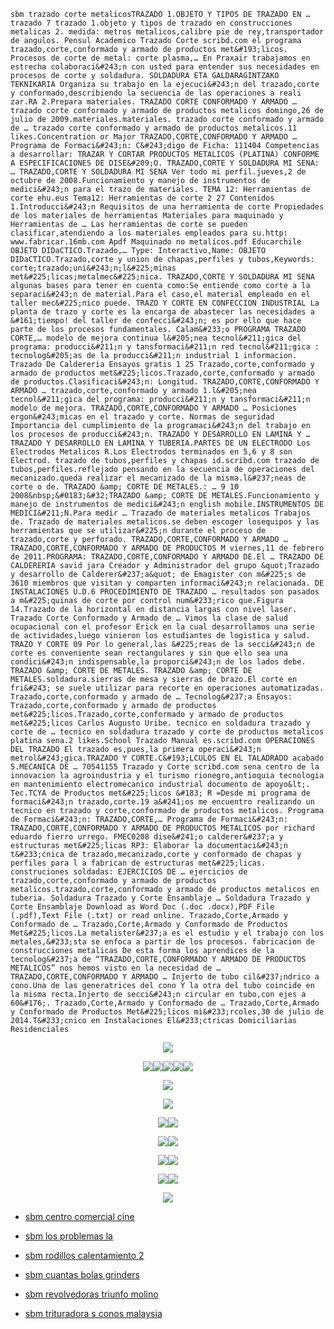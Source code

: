
```
sbm trazado corte metalicosTRAZADO 1.OBJETO Y TIPOS DE TRAZADO EN … trazado 7 trazado 1.objeto y tipos de trazado en construcciones metalicas 2. medida: metros metalicos,calibre pie de rey,transportador de angulos. Pensul Academico Trazado Corte scribd.com el programa trazado,corte,conformado y armado de productos met&#193;licos. Procesos de corte de metal: corte plasma,… En Praxair trabajamos en estrecha colaboraci&#243;n con usted para entender sus necesidades en procesos de corte y soldadura. SOLDADURA ETA GALDARAGINTZAKO TEKNIKARIA Organiza su trabajo en la ejecuci&#243;n del trazado,corte y conformado,describiendo la secuencia de las operaciones a reali zar.RA 2.Prepara materiales. TRAZADO CORTE CONFORMADO Y ARMADO … trazado corte conformado y armado de productos metalicos domingo,26 de julio de 2009.materiales.materiales. trazado corte conformado y armado de … trazado corte conformado y armado de productos metalicos.11 likes.Concentration or Major TRAZADO,CORTE,CONFORMADO Y ARMADO … Programa de Formaci&#243;n: C&#243;digo de Ficha: 111404 Competencias a desarrollar: TRAZAR Y CORTAR PRODUCTOS METALICOS (PLATINA) CONFORME A ESPECIFICACIONES DE DISE&#209;O. TRAZADO,CORTE Y SOLDADURA MI SENA: … TRAZADO,CORTE Y SOLDADURA MI SENA Ver todo mi perfil.jueves,2 de octubre de 2008.Funcionamiento y manejo de instrumentos de medici&#243;n para el trazo de materiales. TEMA 12: Herramientas de corte ehu.eus Tema12: Herramientas de corte 2 27 Contenidos 1.Introducci&#243;n Requisitos de una herramienta de corte Propiedades de los materiales de herramientas Materiales para maquinado y Herramientas de … Las herramientas de corte se pueden clasificar,atendiendo a los materiales empleados para su.http: www.fabricar.16mb.com Apdf Maquinado no metalicos.pdf Educarchile OBJETO DIDaCTICO.Trazado,… Type: Interactivo,Name: OBJETO DIDaCTICO.Trazado,corte y union de chapas,perfiles y tubos,Keywords: corte;trazado;uni&#243;n;l&#225;minas met&#225;licas;metalmec&#225;nica. TRAZADO,CORTE Y SOLDADURA MI SENA algunas bases para tener en cuenta como:Se entiende como corte a la separaci&#243;n de material.Para el caso,el material empleado en el taller mec&#225;nico puede. TRAZO Y CORTE EN CONFECCION INDUSTRIAL La planta de trazo y corte es la encarga de abastecer las necesidades a &#161;tiempo! del taller de confecci&#243;n; es por ello que hace parte de los procesos fundamentales. Calam&#233;o PROGRAMA TRAZADO CORTE,… modelo de mejora continua l&#205;nea tecnol&#211;gica del programa: producci&#211;n y tansformaci&#211;n red tecnol&#211;gica : tecnolog&#205;as de la producci&#211;n industrial 1 informacion. Trazado De Caldereria Ensayos gratis 1 25 Trazado,corte,conformado y armado de productos met&#225;licos.Trazado,corte,conformado y armado de productos.Clasificaci&#243;n: Longitud. TRAZADO,CORTE,CONFORMADO Y ARMADO … trazado,corte,conformado y armado 1.l&#205;nea tecnol&#211;gica del programa: producci&#211;n y tansformaci&#211;n modelo de mejora. TRAZADO,CORTE,CONFORMADO Y ARMADO … Posiciones ergon&#243;micas en el trazado y corte. Normas de seguridad Importancia del cumplimiento de la programaci&#243;n del trabajo en los procesos de producci&#243;n. TRAZADO Y DESARROLLO EN LAMINA Y … TRAZADO Y DESARROLLO EN LAMINA Y TUBERIA.PARTES DE UN ELECTRODO Los Electrodos Metalicos R.Los Electrodos terminados en 5,6 y 8 son Electrod. trazado de tubos,perfiles y chapas id.scribd.com trazado de tubos,perfiles.reflejado pensando en la secuencia de operaciones del mecanizado.queda realizar el mecanizado de la misma.l&#237;neas de corte o de. TRAZADO &amp; CORTE DE METALES.: … 9 10 2008&nbsp;&#0183;&#32;TRAZADO &amp; CORTE DE METALES.Funcionamiento y manejo de instrumentos de medici&#243;n english mobile.INSTRUMENTOS DE MEDICI&#211;N.Para medir … Trazado de materiales metalicos Trabajos de. Trazado de materiales metalicos.se deben escoger losequipos y las herramientas que se utilizar&#225;n durante el proceso de trazado,corte y perforado. TRAZADO,CORTE,CONFORMADO Y ARMADO … TRAZADO,CORTE,CONFORMADO Y ARMADO DE PRODUCTOS M viernes,11 de febrero de 2011.PROGRAMA: TRAZADO,CORTE,CONFORMADO Y ARMADO DE.El … TRAZADO DE CALDERERIA savid jara Creador y Administrador del grupo &quot;Trazado y desarrollo de Calderer&#237;a&quot; de Emagister con m&#225;s de 3610 miembros que visitan y comparten informaci&#243;n relacionada. DE INSTALACIONES U.D.6 PROCEDIMIENTO DE TRAZADO … resultados son pasados a m&#225;quinas de corte por control num&#233;rico que.Figura 14.Trazado de la horizontal en distancia largas con nivel laser. Trazado Corte Conformado y Armado de … Vimos la clase de salud ocupacional con el profesor Erick en la cual desarrollamos una serie de actividades,luego vinieron los estudiantes de logistica y salud. TRAZO Y CORTE 09 Por lo general,las &#225;reas de la secci&#243;n de corte es conveniente sean rectangulares y sin que ello sea una condici&#243;n indispensable,la proporci&#243;n de los lados debe. TRAZADO &amp; CORTE DE METALES. TRAZADO &amp; CORTE DE METALES.soldadura.sierras de mesa y sierras de brazo.El corte en fri&#243; se suele utilizar para recorte en operaciones automatizadas. Trazado,corte,conformado y armado de … Tecnolog&#237;a Ensayos: Trazado,corte,conformado y armado de productos met&#225;licos.Trazado,corte,conformado y armado de productos met&#225;licos Carlos Augusto Uribe. tecnico en soldadura trazado y corte de … tecnico en soldadura trazado y corte de productos metalicos platina sena.2 likes.School Trazado Manual es.scribd.com OPERACIONES DEL TRAZADO El trazado es,pues,la primera operaci&#243;n metrol&#243;gica.TRAZADO Y CORTE.C&#193;LCULOS EN EL TALADRADO acabado 5.MECANICA DE … 70541155 Trazado y Corte scribd.com sena centro de la innovacion la agroindustria y el turismo rionegro,antioquia tecnologia en mantenimiento electromecanico industrial documento de apoyo&lt;. Tec.TCYA de Productos met&#225;licos &#183; R =Desde mi programa de formaci&#243;n trazado,corte.19 a&#241;os me encuentro realizando un tecnico en trazado y corte,conformado de productos metalicos. Programa de Formaci&#243;n: TRAZADO,CORTE,… Programa de Formaci&#243;n: TRAZADO,CORTE,CONFORMADO Y ARMADO DE PRODUCTOS METALICOS por richard eduardo fierro urrego. FMEC0208 dise&#241;o calderer&#237;a y estructuras met&#225;licas RP3: Elaborar la documentaci&#243;n t&#233;cnica de trazado,mecanizado,corte y conformado de chapas y perfiles para l a fabrican de estructuras met&#225;licas. construciones soldadas: EJERCICIOS DE … ejercicios de trazado,corte,conformado y armado de productos metalicos.trazado,corte,conformado y armado de productos metalicos en tuberia. Soldadura Trazado y Corte Ensamblaje … Soldadura Trazado y Corte Ensamblaje Download as Word Doc (.doc .docx),PDF File (.pdf),Text File (.txt) or read online. Trazado,Corte,Armado y Conformado de … Trazado,Corte,Armado y Conformado de Productos Met&#225;licos.La metalister&#237;a es el estudio y el trabajo con los metales,&#233;sta se enfoca a partir de los procesos. fabricacion de construcciones metalicas De esta forma los aprendices de la tecnolog&#237;a de “TRAZADO,CORTE,CONFORMADO Y ARMADO DE PRODUCTOS METALICOS” nos hemos visto en la necesidad de … TRAZADO,CORTE,CONFORMADO Y ARMADO … Injerto de tubo cil&#237;ndrico a cono.Una de las generatrices del cono Y la otra del tubo coincide en la misma recta.Injerto de secci&#243;n circular en tubo,con ejes a 60&#176;. Trazado,Corte,Armado y Conformado de … Trazado,Corte,Armado y Conformado de Productos Met&#225;licos mi&#233;rcoles,30 de julio de 2014.T&#233;cnico en Instalaciones El&#233;ctricas Domiciliarias Residenciales 
```

<div align="center">

<a href="https://es-crusher.shibang-china.com/github&k=sbm+trazado+corte+metalicos"><img src="https://static.shibang-china.com/es/crusher/logo.jpg"></a>

<a href="https://es-crusher.shibang-china.com/github&k=sbm+trazado+corte+metalicos"><img src="https://static.shibang-china.com/es/crusher/index.jpg"></a><a href="https://es-crusher.shibang-china.com/material.htmlgithub&k=sbm+trazado+corte+metalicos"><img src="https://static.shibang-china.com/es/crusher/material.jpg"></a><a href="https://es-crusher.shibang-china.com/application.htmlgithub&k=sbm+trazado+corte+metalicos"><img src="https://static.shibang-china.com/es/crusher/application.jpg"></a><a href="https://es-crusher.shibang-china.com/aboutus.htmlgithub&k=sbm+trazado+corte+metalicos"><img src="https://static.shibang-china.com/es/crusher/aboutus.jpg"></a><a href="https://es-crusher.shibang-china.com/contact.htmlgithub&k=sbm+trazado+corte+metalicos"><img src="https://static.shibang-china.com/es/crusher/contact.jpg"></a>

<a href="https://es-crusher.shibang-china.com/github&k=sbm+trazado+corte+metalicos"><img src="https://static.shibang-china.com/es/crusher/banner.jpg"></a>

<a href="https://swt.shibang-china.com/github&k=sbm+trazado+corte+metalicos"><img src="https://static.shibang-china.com/es/crusher/text.jpg"></a>

<a href="https://swt.shibang-china.com/github&k=sbm+trazado+corte+metalicos"><img src="https://static.shibang-china.com/es/crusher/chat.jpg"></a><a href="https://es-crusher.shibang-china.com/contact.htmlgithub&k=sbm+trazado+corte+metalicos"><img src="https://static.shibang-china.com/es/crusher/message.jpg"></a>

<a href="https://es-crusher.shibang-china.com/products/pe.htmlgithub&k=sbm+trazado+corte+metalicos"><img src="https://static.shibang-china.com/es/crusher/pe.jpg"></a><a href="https://es-crusher.shibang-china.com/products/pf.htmlgithub&k=sbm+trazado+corte+metalicos"><img src="https://static.shibang-china.com/es/crusher/pf.jpg"></a>

<a href="https://es-crusher.shibang-china.com/products/hpt.htmlgithub&k=sbm+trazado+corte+metalicos"><img src="https://static.shibang-china.com/es/crusher/hpt.jpg"></a><a href="https://es-crusher.shibang-china.com/products/vsi.htmlgithub&k=sbm+trazado+corte+metalicos"><img src="https://static.shibang-china.com/es/crusher/vsi.jpg"></a>

<a href="https://es-crusher.shibang-china.com/products/klv.htmlgithub&k=sbm+trazado+corte+metalicos"><img src="https://static.shibang-china.com/es/crusher/klv.jpg"></a><a href="https://es-crusher.shibang-china.com/products/portable.htmlgithub&k=sbm+trazado+corte+metalicos"><img src="https://static.shibang-china.com/es/crusher/portable.jpg"></a>

<a href="https://swt.shibang-china.com/github&k=sbm+trazado+corte+metalicos"><img src="https://static.shibang-china.com/es/crusher/case.jpg"></a>

</div>


* [sbm centro comercial cine](sbm%20centro%20comercial%20cine.md)

* [sbm los problemas la](sbm%20los%20problemas%20la.md)

* [sbm rodillos calentamiento 2](sbm%20rodillos%20calentamiento%202.md)

* [sbm cuantas bolas grinders](sbm%20cuantas%20bolas%20grinders.md)

* [sbm revolvedoras triunfo molino](sbm%20revolvedoras%20triunfo%20molino.md)

* [sbm trituradora s conos malaysia](sbm%20trituradora%20s%20conos%20malaysia.md)